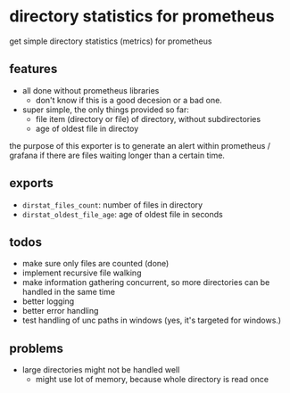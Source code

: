 # directory statistics for prometheus
get simple directory statistics (metrics) for prometheus

## features
- all done without prometheus libraries
  - don't know if this is a good decesion or a bad one.
- super simple, the only things provided so far:
  - file item (directory or file) of directory, without subdirectories
  - age of oldest file in directoy

the purpose of this exporter is to generate an alert within prometheus / grafana if there are files waiting longer than a certain time.

## exports
- `dirstat_files_count`: number of files in directory
- `dirstat_oldest_file_age`: age of oldest file in seconds

## todos
- make sure only files are counted (done)
- implement recursive file walking
- make information gathering concurrent, so more directories can be handled in the same time
- better logging
- better error handling
- test handling of unc paths in windows (yes, it's targeted for windows.)

## problems
- large directories might not be handled well
  - might use lot of memory, because whole directory is read once
